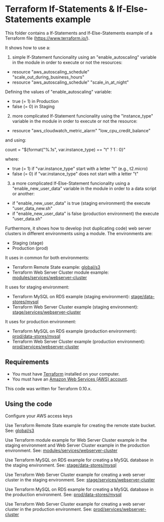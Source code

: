 # Terraform If-Statements & If-Else-Statements example

This folder contains a If-Statements and If-Else-Statements example of a Terraform file (https://www.terraform.io/).

It shows how to use a:

1) simple If-Statement funcionality using an "enable_autoscaling" variable in the module in order to execute or not the resources:

* resource "aws_autoscaling_schedule" "scale_out_during_business_hours"
* resource "aws_autoscaling_schedule" "scale_in_at_night"

Defining the values of "enable_autoscaling" variable:

* true (= 1) in Production
* false (= 0) in Staging

2) more complicated If-Statement funcionality using the "instance_type" variable in the module in order to execute or not the resource:

* resource "aws_cloudwatch_metric_alarm" "low_cpu_credit_balance"

and using:

count = "${format("%.1s", var.instance_type) == "t" ? 1 : 0}"

where:

* true (= 1) if "var.instance_type" start with a letter "t" (e.g., t2.micro)
* false (= 0) if "var.instance_type" does not start with a letter  "t"

3) a more complicated If-Else-Statement funcionality using a "enable_new_user_data" variable in the module in order to a data script or another:

* if "enable_new_user_data" is true (staging environment) the execute "user_data_new.sh"
* if "enable_new_user_data" is false (production environment) the execute "user_data.sh"



Furthermore, it shows how to develop (not duplicating code) web server clusters in different environments using a module. The environments are:
* Staging (stage)
* Production (prod)

It uses in common for both environments:
* Terraform Remote State example: [global/s3](global/s3)
* Terraform Web Server Cluster module example: [modules/services/webserver-cluster](modules/services/webserver-cluster)

It uses for staging environment:
* Terraform MySQL on RDS example (staging environment): [stage/data-stores/mysql](stage/data-stores/mysql)
* Terraform Web Server Cluster example (staging environment): [stage/services/webserver-cluster](stage/services/webserver-cluster)

It uses for production environment:
* Terraform MySQL on RDS example (production environment): [prod/data-stores/mysql](prod/data-stores/mysql)
* Terraform Web Server Cluster example (production environment): [prod/services/webserver-cluster](prod/services/webserver-cluster)


## Requirements

* You must have [Terraform](https://www.terraform.io/) installed on your computer. 
* You must have an [Amazon Web Services (AWS) account](http://aws.amazon.com/).

This code was written for Terraform 0.10.x.

## Using the code

Configure your AWS access keys

Use Terraform Remote State example for creating the remote state bucket. See: [global/s3](global/s3)

Use Terraform module example for Web Server Cluster example in the staging environment and Web Server Cluster example in the production environment. See: [modules/services/webserver-cluster](modules/services/webserver-cluster)

Use Terraform MySQL on RDS example for creating a MySQL database in the staging environment. See: [stage/data-stores/mysql](stage/data-stores/mysql)

Use Terraform Web Server Cluster example for creating a web server cluster in the staging environment. See: [stage/services/webserver-cluster](stage/services/webserver-cluster)

Use Terraform MySQL on RDS example for creating a MySQL database in the production environment. See: [prod/data-stores/mysql](prod/data-stores/mysql)

Use Terraform Web Server Cluster example for creating a web server cluster in the production environment. See: [prod/services/webserver-cluster](prod/services/webserver-cluster)
